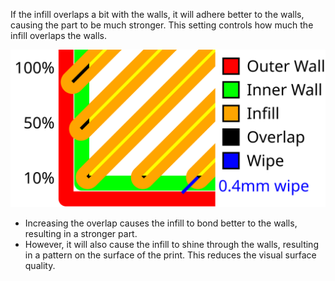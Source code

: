 If the infill overlaps a bit with the walls, it will adhere better to the walls, causing the part to be much stronger. This setting controls how much the infill overlaps the walls.

![A visualisation of the infill overlap and wipe distance](../images/infill_overlap.svg)

* Increasing the overlap causes the infill to bond better to the walls, resulting in a stronger part.
* However, it will also cause the infill to shine through the walls, resulting in a pattern on the surface of the print. This reduces the visual surface quality.